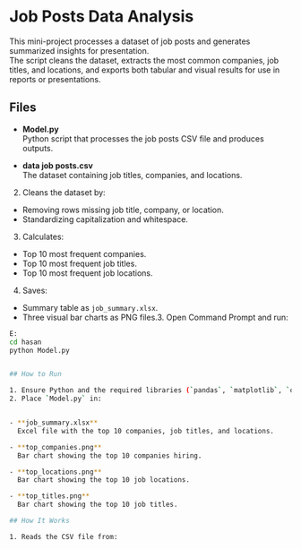 # Job Posts Data Analysis

This mini-project processes a dataset of job posts and generates summarized insights for presentation.  
The script cleans the dataset, extracts the most common companies, job titles, and locations, and exports both tabular and visual results for use in reports or presentations.

## Files

- **Model.py**  
  Python script that processes the job posts CSV file and produces outputs.

- **data job posts.csv**  
  The dataset containing job titles, companies, and locations.
2. Cleans the dataset by:
- Removing rows missing job title, company, or location.
- Standardizing capitalization and whitespace.

3. Calculates:
- Top 10 most frequent companies.
- Top 10 most frequent job titles.
- Top 10 most frequent job locations.

4. Saves:
- Summary table as `job_summary.xlsx`.
- Three visual bar charts as PNG files.3. Open Command Prompt and run:
```bash
E:
cd hasan
python Model.py


## How to Run

1. Ensure Python and the required libraries (`pandas`, `matplotlib`, `openpyxl`) are installed.
2. Place `Model.py` in:


- **job_summary.xlsx**  
  Excel file with the top 10 companies, job titles, and locations.

- **top_companies.png**  
  Bar chart showing the top 10 companies hiring.

- **top_locations.png**  
  Bar chart showing the top 10 job locations.

- **top_titles.png**  
  Bar chart showing the top 10 job titles.

## How It Works

1. Reads the CSV file from:
